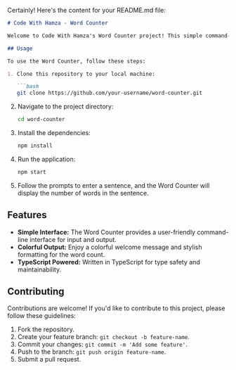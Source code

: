 Certainly! Here's the content for your README.md file:

```markdown
# Code With Hamza - Word Counter

Welcome to Code With Hamza's Word Counter project! This simple command-line tool allows you to count the number of words in a sentence quickly and efficiently. It's built with TypeScript and utilizes the `inquirer` and `chalk` packages for user interaction and colorful output.

## Usage

To use the Word Counter, follow these steps:

1. Clone this repository to your local machine:

   ```bash
   git clone https://github.com/your-username/word-counter.git
   ```

2. Navigate to the project directory:

   ```bash
   cd word-counter
   ```

3. Install the dependencies:

   ```bash
   npm install
   ```

4. Run the application:

   ```bash
   npm start
   ```

5. Follow the prompts to enter a sentence, and the Word Counter will display the number of words in the sentence.

## Features

- **Simple Interface:** The Word Counter provides a user-friendly command-line interface for input and output.
- **Colorful Output:** Enjoy a colorful welcome message and stylish formatting for the word count.
- **TypeScript Powered:** Written in TypeScript for type safety and maintainability.

## Contributing

Contributions are welcome! If you'd like to contribute to this project, please follow these guidelines:

1. Fork the repository.
2. Create your feature branch: `git checkout -b feature-name`.
3. Commit your changes: `git commit -m 'Add some feature'`.
4. Push to the branch: `git push origin feature-name`.
5. Submit a pull request.
